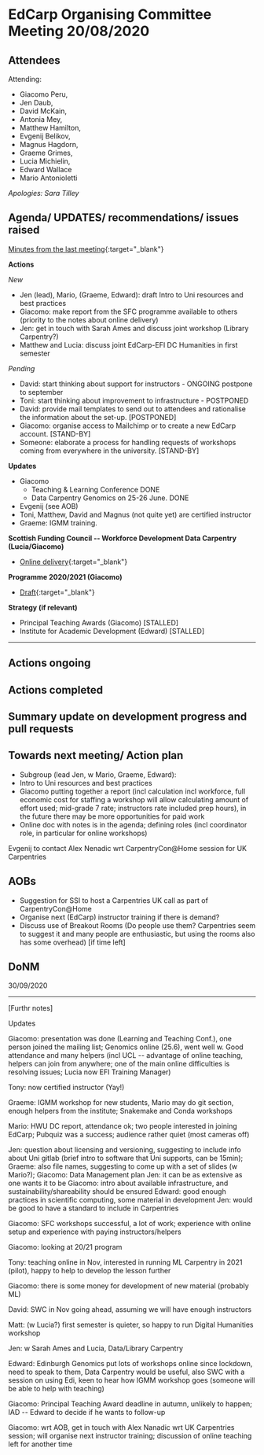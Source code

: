 # EdCarp Organising Committee Meeting 20/08/2020

## Attendees

Attending: 

* Giacomo Peru, 
* Jen Daub, 
* David McKain, 
* Antonia Mey, 
* Matthew Hamilton, 
* Evgenij Belikov, 
* Magnus Hagdorn, 
* Graeme Grimes, 
* Lucia Michielin, 
* Edward Wallace 
* Mario Antonioletti

_Apologies: Sara Tilley_


## Agenda/ UPDATES/ recommendations/ issues raised

[Minutes from the last meeting](https://github.com/edcarp/organising-committee/tree/EdCarp-OrgCom-minutes-Rob/minutes){:target="_blank"}

**Actions**

*New*

* Jen (lead), Mario, (Graeme, Edward): draft Intro to Uni resources and best practices
* Giacomo: make report from the SFC programme available to others (priority to the notes about online delivery)
* Jen: get in touch with Sarah Ames and discuss joint workshop (Library Carpentry?)
* Matthew and Lucia: discuss joint EdCarp-EFI DC Humanities in first semester

*Pending*

* David: start thinking about support for instructors - ONGOING postpone to september 
* Toni: start thinking about improvement to infrastructure - POSTPONED
* David: provide mail templates to send out to attendees and rationalise the information about the set-up. [POSTPONED]
* Giacomo: organise access to Mailchimp or to create a new EdCarp account. [STAND-BY]
* Someone: elaborate a process for handling requests of workshops coming from everywhere in the university. [STAND-BY]

**Updates**

* Giacomo
  * Teaching & Learning Conference DONE
  * Data Carpentry Genomics on 25-26 June. DONE
* Evgenij (see AOB)
* Toni, Matthew, David and Magnus (not quite yet) are certified instructor
* Graeme: IGMM training.

**Scottish Funding Council -- Workforce Development Data Carpentry (Lucia/Giacomo)**

* [Online delivery](https://docs.google.com/document/d/136edm2T0gUjkMRIsC1olRhHwyMSIfh9bWclYvPVlFqc/edit){:target="_blank"} 

**Programme 2020/2021 (Giacomo)**

* [Draft](https://docs.google.com/document/d/1oXd6Zc5cZhy9B4v60QiKXeU3ayn4z96h2abNxSdogMo/){:target="_blank"} 

**Strategy (if relevant)**

* Principal Teaching Awards (Giacomo) [STALLED]
* Institute for Academic Development (Edward) [STALLED]
----

## Actions ongoing


## Actions completed

## Summary update on development progress and pull requests

## Towards next meeting/ Action plan

* Subgroup (lead Jen, w Mario, Graeme, Edward):
* Intro to Uni resources and best practices
* Giacomo putting together a report (incl calculation incl workforce, full economic cost for staffing a workshop will allow calculating amount of effort used; mid-grade 7 rate; instructors rate included prep hours), in the future there may be more opportunities for paid work
* Online doc with notes is in the agenda; defining roles (incl coordinator role, in particular for online workshops)

Evgenij to contact Alex Nenadic wrt CarpentryCon@Home session for UK Carpentries

## AOBs

* Suggestion for SSI to host a Carpentries UK call as part of CarpentryCon@Home
* Organise next (EdCarp) instructor training if there is demand?
* Discuss use of Breakout Rooms (Do people use them? Carpentries seem to suggest it and many people are enthusiastic, but using the rooms also has some overhead) [if time left]


## DoNM

30/09/2020


----

[Furthr notes]

Updates

Giacomo: presentation was done (Learning and Teaching Conf.), one person joined the mailing list; Genomics online (25.6), went well w. Good attendance and many helpers (incl UCL -- advantage of online teaching, helpers can join from anywhere; one of the main online difficulties is resolving issues; Lucia now EFI Training Manager)

Tony: now certified instructor (Yay!)

Graeme: IGMM workshop for new students, Mario may do git section, enough helpers from the institute; Snakemake and Conda workshops

Mario: HWU DC report, attendance ok; two people interested in joining EdCarp; Pubquiz was a success; audience rather quiet (most cameras off)

Jen: question about licensing and versioning, suggesting to include info about Uni gitlab (brief intro to software that Uni supports, can be 15min); 
Graeme: also file names, suggesting to come up with a set of slides (w Mario?); 
Giacomo: Data Management plan
Jen: it can be as extensive as one wants it to be
Giacomo: intro about available infrastructure, and sustainability/shareability should be ensured
Edward: good enough practices in scientific computing, some material in development
Jen: would be good to have a standard to include in Carpentries

Giacomo: SFC workshops successful, a lot of work; experience with online setup and experience with paying instructors/helpers

Giacomo: looking at 20/21 program

Tony: teaching online in Nov, interested in running ML Carpentry in  2021 (pilot), happy to help to develop the lesson further

Giacomo: there is some money for development of new material (probably ML)

David: SWC in Nov going ahead, assuming we will have enough instructors

Matt: (w Lucia?) first semester is quieter, so happy to run Digital Humanities workshop

Jen: w Sarah Ames and Lucia, Data/Library Carpentry

Edward: Edinburgh Genomics put lots of workshops online since lockdown, need to speak to them, Data Carpentry would be useful, also SWC with a session on using Edi, keen to hear how IGMM workshop goes (someone will be able to help with teaching)

Giacomo: Principal Teaching Award deadline in autumn, unlikely to happen; IAD -- Edward to decide if he wants to follow-up

Giacomo: wrt AOB, get in touch with Alex Nanadic wrt UK Carpentries session; will organise next instructor training; discussion of online teaching left for another time

